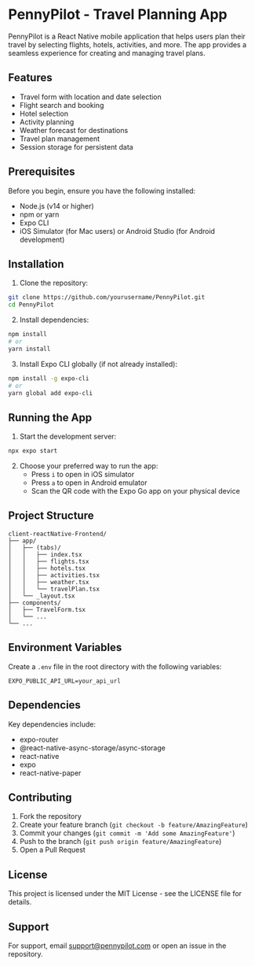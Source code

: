 # PennyPilot - Travel Planning App

PennyPilot is a React Native mobile application that helps users plan their travel by selecting flights, hotels, activities, and more. The app provides a seamless experience for creating and managing travel plans.

## Features

- Travel form with location and date selection
- Flight search and booking
- Hotel selection
- Activity planning
- Weather forecast for destinations
- Travel plan management
- Session storage for persistent data

## Prerequisites

Before you begin, ensure you have the following installed:
- Node.js (v14 or higher)
- npm or yarn
- Expo CLI
- iOS Simulator (for Mac users) or Android Studio (for Android development)

## Installation

1. Clone the repository:
```bash
git clone https://github.com/yourusername/PennyPilot.git
cd PennyPilot
```

2. Install dependencies:
```bash
npm install
# or
yarn install
```

3. Install Expo CLI globally (if not already installed):
```bash
npm install -g expo-cli
# or
yarn global add expo-cli
```

## Running the App

1. Start the development server:
```bash
npx expo start
```

2. Choose your preferred way to run the app:
   - Press `i` to open in iOS simulator
   - Press `a` to open in Android emulator
   - Scan the QR code with the Expo Go app on your physical device

## Project Structure

```
client-reactNative-Frontend/
├── app/
│   ├── (tabs)/
│   │   ├── index.tsx
│   │   ├── flights.tsx
│   │   ├── hotels.tsx
│   │   ├── activities.tsx
│   │   ├── weather.tsx
│   │   └── travelPlan.tsx
│   └── _layout.tsx
├── components/
│   ├── TravelForm.tsx
│   └── ...
└── ...
```

## Environment Variables

Create a `.env` file in the root directory with the following variables:
```
EXPO_PUBLIC_API_URL=your_api_url
```

## Dependencies

Key dependencies include:
- expo-router
- @react-native-async-storage/async-storage
- react-native
- expo
- react-native-paper

## Contributing

1. Fork the repository
2. Create your feature branch (`git checkout -b feature/AmazingFeature`)
3. Commit your changes (`git commit -m 'Add some AmazingFeature'`)
4. Push to the branch (`git push origin feature/AmazingFeature`)
5. Open a Pull Request

## License

This project is licensed under the MIT License - see the LICENSE file for details.

## Support

For support, email support@pennypilot.com or open an issue in the repository.